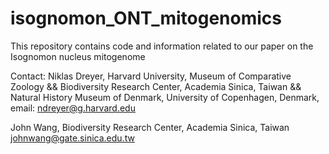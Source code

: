# isognomon_ONT_mitogenomics
This repository contains code and information related to our paper on the Isognomon nucleus mitogenome

Contact: 
Niklas Dreyer,
Harvard University, Museum of Comparative Zoology
&&
Biodiversity Research Center, Academia Sinica, Taiwan
&&
Natural History Museum of Denmark, University of Copenhagen, Denmark,
email: ndreyer@g.harvard.edu

John Wang,
Biodiversity Research Center, Academia Sinica, Taiwan 
johnwang@gate.sinica.edu.tw












